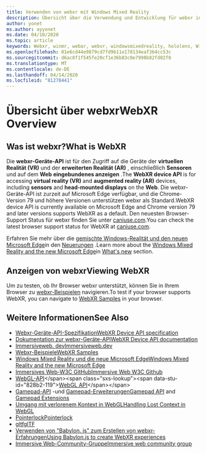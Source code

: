 ```yaml
---
title: Verwenden von webxr mit Windows Mixed Reality
description: Übersicht über die Verwendung und Entwicklung für webxr in Windows Mixed Reality
author: yonet
ms.author: ayyonet
ms.date: 04/10/2020
ms.topic: article
keywords: Webxr, winmr, webar, webvr, windowsmixedreality, hololens, Windows Mixed Reality, Web VR, Web XR, Web Mr, Web AR, 360, 360 Video, 360 Videos, 360 Photo, 360 Fotos, 360 Content, immersives Web, immersiveweb, IW
ms.openlocfilehash: 01e6cd44e9879cd7fd9b11e178134eaf364cc53c
ms.sourcegitcommit: d6ac8f1f545fe20cf1e36b83c0e7998b82fd02f8
ms.translationtype: MT
ms.contentlocale: de-DE
ms.lasthandoff: 04/14/2020
ms.locfileid: "81278441"
---
```

# <a name="webxr-overview"></a><span data-ttu-id="828b2-104">Übersicht über webxr</span><span class="sxs-lookup"><span data-stu-id="828b2-104">WebXR Overview</span></span>

## <a name="what-is-webxr"></a><span data-ttu-id="828b2-105">Was ist webxr?</span><span class="sxs-lookup"><span data-stu-id="828b2-105">What is WebXR</span></span>

<span data-ttu-id="828b2-106">Die **webxr-Geräte-API** ist für den Zugriff auf die Geräte der **virtuellen Realität (VR)** und der **erweiterten Realität (AR)** , einschließlich **Sensoren** und auf dem **Web** **eingebundenes anzeigen** .</span><span class="sxs-lookup"><span data-stu-id="828b2-106">The **WebXR device API** is for accessing **virtual reality (VR)** and **augmented reality (AR)** devices, including **sensors** and **head-mounted displays** on the **Web**.</span></span> <span data-ttu-id="828b2-107">Die webxr-Geräte-API ist zurzeit auf Microsoft Edge verfügbar, und die Chrome-Version 79 und höhere Versionen unterstützen webxr als Standard.</span><span class="sxs-lookup"><span data-stu-id="828b2-107">WebXR device API is currently available on Microsoft Edge and Chrome version 79 and later versions supports WebXR as a default.</span></span> <span data-ttu-id="828b2-108">Den neuesten Browser-Support Status für webxr finden Sie unter [caniuse.com](https://caniuse.com/#search=webxr).</span><span class="sxs-lookup"><span data-stu-id="828b2-108">You can check the latest browser support status for WebXR at [caniuse.com](https://caniuse.com/#search=webxr).</span></span>

<span data-ttu-id="828b2-109">Erfahren Sie mehr über die [gemischte Windows-Realität und den neuen Microsoft Edge](https://docs.microsoft.com/windows/mixed-reality/new-microsoft-edge#introducing-the-new-microsoft-edge)in den [Neuerungen](https://docs.microsoft.com/windows/mixed-reality/mrtk-porting-guide) .</span><span class="sxs-lookup"><span data-stu-id="828b2-109">Learn more about the [Windows Mixed Reality and the new Microsoft Edge](https://docs.microsoft.com/windows/mixed-reality/new-microsoft-edge#introducing-the-new-microsoft-edge)in [What's new](https://docs.microsoft.com/windows/mixed-reality/mrtk-porting-guide) section.</span></span>

## <a name="viewing-webxr"></a><span data-ttu-id="828b2-110">Anzeigen von webxr</span><span class="sxs-lookup"><span data-stu-id="828b2-110">Viewing WebXR</span></span>

<span data-ttu-id="828b2-111">Um zu testen, ob Ihr Browser webxr unterstützt, können Sie in Ihrem Browser zu [webxr-Beispielen](https://immersive-web.github.io/webxr-samples/) navigieren.</span><span class="sxs-lookup"><span data-stu-id="828b2-111">To test if your browser supports WebXR, you can navigate to [WebXR Samples](https://immersive-web.github.io/webxr-samples/) in your browser.</span></span>

## <a name="see-also"></a><span data-ttu-id="828b2-112">Weitere Informationen</span><span class="sxs-lookup"><span data-stu-id="828b2-112">See Also</span></span>

* [<span data-ttu-id="828b2-113">Webxr-Geräte-API-Spezifikation</span><span class="sxs-lookup"><span data-stu-id="828b2-113">WebXR Device API specification</span></span>](https://immersive-web.github.io/webxr/)
* [<span data-ttu-id="828b2-114">Dokumentation zur webxr-Geräte-API</span><span class="sxs-lookup"><span data-stu-id="828b2-114">WebXR Device API documentation</span></span>](https://developer.mozilla.org/en-US/docs/Web/API/WebXR_Device_API)
* [<span data-ttu-id="828b2-115">Immersiveweb. dev</span><span class="sxs-lookup"><span data-stu-id="828b2-115">Immersiveweb.dev</span></span>](https://immersiveweb.dev/)
* [<span data-ttu-id="828b2-116">Webxr-Beispiele</span><span class="sxs-lookup"><span data-stu-id="828b2-116">WebXR Samples</span></span>](https://immersive-web.github.io/webxr-samples/)
* [<span data-ttu-id="828b2-117">Windows Mixed Reality und die neue Microsoft Edge</span><span class="sxs-lookup"><span data-stu-id="828b2-117">Windows Mixed Reality and the new Microsoft Edge</span></span>](https://docs.microsoft.com/windows/mixed-reality/new-microsoft-edge#introducing-the-new-microsoft-edge)
* [<span data-ttu-id="828b2-118">Immersives Web-W3C GitHub</span><span class="sxs-lookup"><span data-stu-id="828b2-118">Immersive Web W3C Github</span></span>](https://github.com/immersive-web)
* <span data-ttu-id="828b2-119">[WebGL-API](https://msdn.microsoft.com/library/bg182648(v=vs.85).aspx)</span><span class="sxs-lookup"><span data-stu-id="828b2-119">[WebGL API](https://msdn.microsoft.com/library/bg182648(v=vs.85).aspx)</span></span>
* <span data-ttu-id="828b2-120">[Gamepad-API](https://msdn.microsoft.com/library/dn743630(v=vs.85).aspx) -und [Gamepad-Erweiterungen](https://w3c.github.io/gamepad/extensions.html)</span><span class="sxs-lookup"><span data-stu-id="828b2-120">[Gamepad API](https://msdn.microsoft.com/library/dn743630(v=vs.85).aspx) and [Gamepad Extensions](https://w3c.github.io/gamepad/extensions.html)</span></span>
* [<span data-ttu-id="828b2-121">Umgang mit verlorenem Kontext in WebGL</span><span class="sxs-lookup"><span data-stu-id="828b2-121">Handling Lost Context in WebGL</span></span>](https://www.khronos.org/webgl/wiki/HandlingContextLost)
* [<span data-ttu-id="828b2-122">Pointerlock</span><span class="sxs-lookup"><span data-stu-id="828b2-122">Pointerlock</span></span>](https://www.w3.org/TR/pointerlock/)
* [<span data-ttu-id="828b2-123">gltf</span><span class="sxs-lookup"><span data-stu-id="828b2-123">glTF</span></span>](https://www.khronos.org/gltf)
* [<span data-ttu-id="828b2-124">Verwenden von "Babylon. js" zum Erstellen von webxr-Erfahrungen</span><span class="sxs-lookup"><span data-stu-id="828b2-124">Using Babylon.js to create WebXR experiences</span></span>](https://doc.babylonjs.com/how_to/introduction_to_webxr)
* [<span data-ttu-id="828b2-125">Immersive Web-Community-Gruppe</span><span class="sxs-lookup"><span data-stu-id="828b2-125">Immersive web community group</span></span>](https://www.w3.org/community/immersive-web/)
